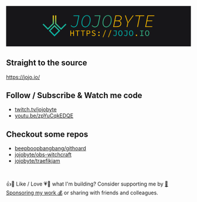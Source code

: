 <center>
  <a href="https://jojo.io/" target="_blank" title="jojobyte - jojo.io">
    <img src="./poster-thin.png" alt="jojobyte - https://jojo.io">
  </a>
</center>

## Straight to the source
https://jojo.io/

## Follow / Subscribe & Watch me code

- [twitch.tv/jojobyte](https://twitch.tv/jojobyte)
- [youtu.be/zpYuCqkEDQE](https://youtu.be/zpYuCqkEDQE?t=236)

## Checkout some repos
- [beepboopbangbang/githoard](https://github.com/beepboopbangbang/githoard)
- [jojobyte/obs-witchcraft](https://github.com/jojobyte/obs-witchcraft)
- [jojobyte/traefikjam](https://github.com/jojobyte/traefikjam)

<br>

👍👏 Like / Love 💗🥰  what I'm building? Consider supporting me by [💸 Sponsoring my work 💰](https://github.com/sponsors/jojobyte) or sharing with friends and colleagues.